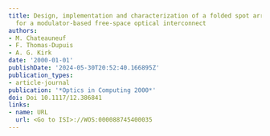```yaml
---
title: Design, implementation and characterization of a folded spot array generator
  for a modulator-based free-space optical interconnect
authors:
- M. Chateauneuf
- F. Thomas-Dupuis
- A. G. Kirk
date: '2000-01-01'
publishDate: '2024-05-30T20:52:40.166895Z'
publication_types:
- article-journal
publication: '*Optics in Computing 2000*'
doi: Doi 10.1117/12.386841
links:
- name: URL
  url: <Go to ISI>://WOS:000088745400035
---
```

